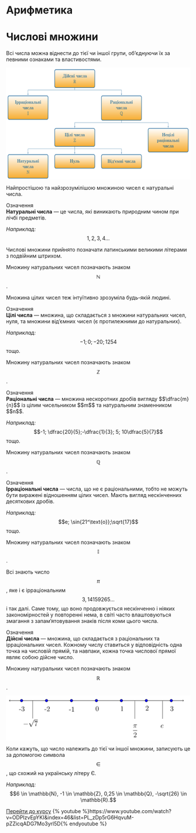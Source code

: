 # Арифметика
# Числовi множини

Всі числа можна віднести до тієї чи іншої групи, об’єднуючи їх за певними ознаками та властивостями.

<p align="center"><img align="middle" class="image" src="../pics/pic1.png"/></p>

Найпростішою та найзрозумілішою множиною чисел є натуральні числа.

<div class="eoz-wrap">
<span class="eoz">Означення</span>
<div class="eoz-text">
<b>Натуральнi числа</b> — це числа, якi виникають природним чином при лiчбi предметiв.
</div>
</div>

<i>Наприклад:</i> $$1,2,3,4 …$$

Числовi множини прийнято позначати латинськими великими лiтерами з подвiйним штрихом.

Множину натуральних чисел позначають знаком $$\mathbb{N}$$.

Множина цiлих чисел теж iнтуїтивно зрозумiла будь-якiй людинi.

<div class="eoz-wrap">
<span class="eoz">Означення</span>
<div class="eoz-text">
<b>Цiлi числа</b> — множина, що складається з множини натуральних чисел, нуля, та множини вiд’ємних чисел (є протилежними до натуральних).
</div>
</div>

<i>Наприклад:</i> $$-1; 0;-20; 1254$$ тощо.

Множину натуральних чисел позначають знаком $$\mathbb{Z}$$.

<div class="eoz-wrap">
<span class="eoz">Означення</span>
<div class="eoz-text">
<b>Рацiональнi числа</b> — множина нескоротних дробiв вигляду $$\dfrac{m}{n}$$ iз цiлим чисельником $$m$$ та натуральним знаменником $$n$$.
</div>
</div>

<i>Наприклад:</i> $$-1; \dfrac{20}{5};-\dfrac{1}{3}; 5; 10\dfrac{5}{7}$$ тощо.

Множину натуральних чисел позначають знаком $$\mathbb{Q}$$.

<div class="eoz-wrap">
<span class="eoz">Означення</span>
<div class="eoz-text">
<b>Iррацiональнi числа</b> — числа, що не є рацiональними, тобто не можуть бути вираженi вiдношенням цiлих чисел. Мають вигляд нескiнченних десяткових дробiв.
</div>
</div>

<i>Наприклад:</i> $$e; \sin{21^\text{o}};\sqrt{17}$$ тощо.

Множину натуральних чисел позначають знаком $$\mathbb{I}$$.

Всi знають число $$\pi$$, яке i є iррацiональним $$3,14159265...$$ i так далi. Саме тому, що воно продовжується нескiнченно i нiяких закономiрностей у повтореннi нема, в свiтi часто влаштовуються змагання з запам’ятовування знакiв пiсля коми цього числа.

<div class="eoz-wrap">
<span class="eoz">Означення</span>
<div class="eoz-text">
<b>Дiйснi числа</b> — множина, що складається з рацiональних та iррацiональних чисел. Кожному числу ставиться у вiдповiднiсть одна точка на числовiй прямiй,
та навпаки, кожна точка числової прямої являє собою дiйсне число.
</div>
</div>

Множину натуральних чисел позначають знаком $$\mathbb{R}$$.

<p align="center"><img align="middle" class="image" src="../pics/pic2.png"/></p>

Коли кажуть, що число належить до тiєї чи iншої множини, записують це за допомогою символа $$\in$$, що схожий на українську лiтеру Є.

<i>Наприклад:</i> $$6 \in \mathbb{N}, -1 \in \mathbb{Z}, 0,25 \in \mathbb{Q}, -\sqrt{26} \in \mathbb{R}.$$
<div class="vid-wrap">
<span class="vid"><a href="https://study.ed-era.com/courses/EdEra/M101/m101/about?_ga=1.152680121.1235595297.1427291903" target="_blank">Перейти до&nbsp;курсу</a></span>
{% youtube %}https://www.youtube.com/watch?v=ODPIzvEpYKI&index=46&list=PL_zDp5rG6HqvuM-pZZicqADG7Mo3yrl5D{% endyoutube %}
</div>

